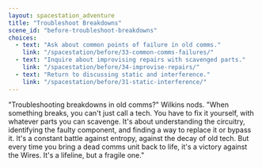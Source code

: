 ```yaml
---
layout: spacestation_adventure
title: "Troubleshoot Breakdowns"
scene_id: "before-troubleshoot-breakdowns"
choices:
  - text: "Ask about common points of failure in old comms."
    link: "/spacestation/before/33-common-comms-failures/"
  - text: "Inquire about improvising repairs with scavenged parts."
    link: "/spacestation/before/34-improvise-repairs/"
  - text: "Return to discussing static and interference."
    link: "/spacestation/before/31-static-interference/"
---
```


"Troubleshooting breakdowns in old comms?" Wilkins nods. "When something breaks, you can't just call a tech. You have to fix it yourself, with whatever parts you can scavenge. It's about understanding the circuitry, identifying the faulty component, and finding a way to replace it or bypass it. It's a constant battle against entropy, against the decay of old tech. But every time you bring a dead comms unit back to life, it's a victory against the Wires. It's a lifeline, but a fragile one."
